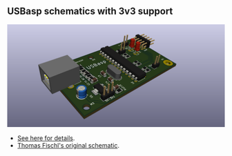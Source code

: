 ## USBasp schematics with 3v3 support

![](usbasp.png)
* [See here for details](http://lhondareyte.free.fr/wordpress/?p=2791).
* [Thomas Fischl's original schematic](https://www.fischl.de/usbasp/).
